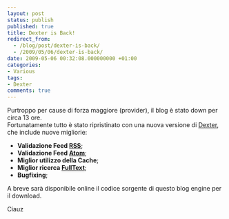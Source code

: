 ```yaml
---
layout: post
status: publish
published: true
title: Dexter is Back!
redirect_from: 
  - /blog/post/dexter-is-back/
  - /2009/05/06/dexter-is-back/
date: 2009-05-06 00:32:08.000000000 +01:00
categories:
- Various
tags:
- Dexter
comments: true
---
```

<p>
	Purtroppo per cause di forza maggiore (provider), il blog &egrave; stato down per circa 13 ore. <br />
	Fortunatamente tutto &egrave; stato ripristinato con una nuova versione di <a href="http://imperugo.tostring.it/About/Dexter" target="_blank">Dexter</a>, che include nuove migliorie:</p>
<ul>
	<li>
		<strong>Validazione Feed <a href="http://en.wikipedia.org/wiki/Rss" target="_blank">RSS</a></strong>;</li>
	<li>
		<strong>Validazione Feed <a href="http://en.wikipedia.org/wiki/Atom" target="_blank">Atom</a></strong>;</li>
	<li>
		<strong>Miglior utilizzo della Cache</strong>;</li>
	<li>
		<strong>Miglior ricerca <a href="http://en.wikipedia.org/wiki/Fulltext" target="_blank">FullText</a></strong>;</li>
	<li>
		<strong>Bugfixing</strong>;</li>
</ul>
<p>
	A breve sar&agrave; disponibile online il codice sorgente di questo blog engine per il download.</p>
<p>
	Ciauz</p>
